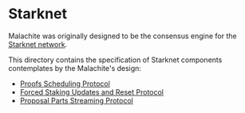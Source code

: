 # Starknet

Malachite was originally designed to be the consensus engine for the
[Starknet network][starknet].

This directory contains the specification of Starknet components contemplates
by the Malachite's design:

- [Proofs Scheduling Protocol](./proofs-scheduling/README.md)
- [Forced Staking Updates and Reset Protocol](./validator-updates/README.md)
- [Proposal Parts Streaming Protocol](./block-streaming/README.md)

[starknet]: https://www.starknet.io/
